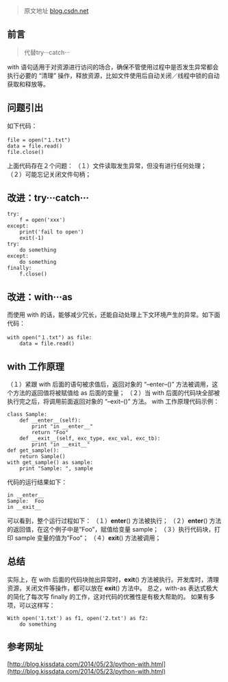 > 原文地址 [blog.csdn.net](https://blog.csdn.net/u012609509/article/details/72911564)

前言
--

> 代替try···catch···

with 语句适用于对资源进行访问的场合，确保不管使用过程中是否发生异常都会执行必要的 “清理” 操作，释放资源，比如文件使用后自动关闭／线程中锁的自动获取和释放等。

问题引出
----

如下代码：

```
file = open("１.txt")
data = file.read()
file.close()
```

上面代码存在２个问题： 
（１）文件读取发生异常，但没有进行任何处理； 
（２）可能忘记关闭文件句柄；

改进：try···catch···
--

```
try:
    f = open('xxx')
except:
    print('fail to open')
    exit(-1)
try:
    do something
except:
    do something
finally:
    f.close()
```

## 改进：with···as

而使用 with 的话，能够减少冗长，还能自动处理上下文环境产生的异常。如下面代码：

```
with open("１.txt") as file:
    data = file.read()
```

with 工作原理
---------

（１）紧跟 with 后面的语句被求值后，返回对象的 “–enter–()” 方法被调用，这个方法的返回值将被赋值给 as 后面的变量； 
（２）当 with 后面的代码块全部被执行完之后，将调用前面返回对象的 “–exit–()” 方法。 
with 工作原理代码示例：

```
class Sample:
    def __enter__(self):
        print "in __enter__"
        return "Foo"
    def __exit__(self, exc_type, exc_val, exc_tb):
        print "in __exit__"
def get_sample():
    return Sample()
with get_sample() as sample:
    print "Sample: ", sample
```

代码的运行结果如下：

```
in __enter__
Sample:  Foo
in __exit__
```

可以看到，整个运行过程如下： 
（１）**enter**() 方法被执行； 
（２）**enter**() 方法的返回值，在这个例子中是”Foo”，赋值给变量 sample； 
（３）执行代码块，打印 sample 变量的值为”Foo”； 
（４）**exit**() 方法被调用；

总结
--

实际上，在 with 后面的代码块抛出异常时，**exit**() 方法被执行。开发库时，清理资源，关闭文件等操作，都可以放在 **exit**() 方法中。 
总之，with-as 表达式极大的简化了每次写 finally 的工作，这对代码的优雅性是有极大帮助的。 
如果有多项，可以这样写：

```
With open('1.txt') as f1, open('2.txt') as f2:
    do something
```

参考网址
----

[http://blog.kissdata.com/2014/05/23/python-with.html](http://blog.kissdata.com/2014/05/23/python-with.html)